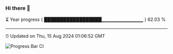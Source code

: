 ### Hi there 👋

⏳ Year progress { ██████████████████▁▁▁▁▁▁▁▁▁▁▁▁ } 62.03 %

---

⏰ Updated on Thu, 15 Aug 2024 01:06:52 GMT

![Progress Bar CI](https://github.com/liununu/liununu/workflows/Progress%20Bar%20CI/badge.svg)

